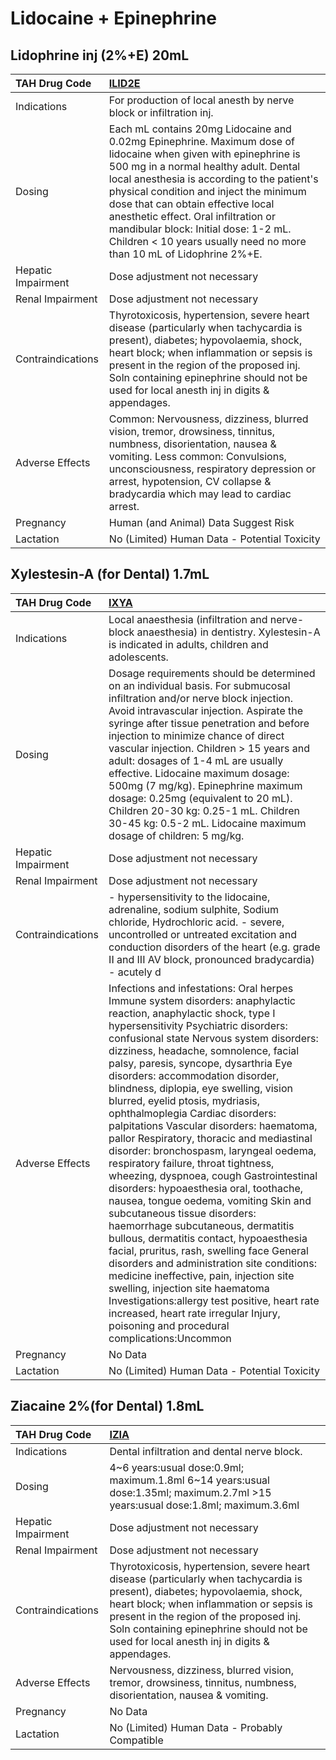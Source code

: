 # Lidocaine + Epinephrine

## Lidophrine inj (2%+E) 20mL

| TAH Drug Code      | [ILID2E](https://www.tahsda.org.tw/drugs/hissearch.php?drug_code=ILID2E)                                                                                                                                                                                                                                                                                                                                                                        |
|:-------------------|:------------------------------------------------------------------------------------------------------------------------------------------------------------------------------------------------------------------------------------------------------------------------------------------------------------------------------------------------------------------------------------------------------------------------------------------------|
| Indications        | For production of local anesth by nerve block or infiltration inj.                                                                                                                                                                                                                                                                                                                                                                              |
| Dosing             | Each mL contains 20mg Lidocaine and 0.02mg Epinephrine. Maximum dose of lidocaine when given with epinephrine is 500 mg in a normal healthy adult. Dental local anesthesia is according to the patient's physical condition and inject the minimum dose that can obtain effective local anesthetic effect. Oral infiltration or mandibular block: Initial dose: 1-2 mL. Children < 10 years usually need no more than 10 mL of Lidophrine 2%+E. |
| Hepatic Impairment | Dose adjustment not necessary                                                                                                                                                                                                                                                                                                                                                                                                                   |
| Renal Impairment   | Dose adjustment not necessary                                                                                                                                                                                                                                                                                                                                                                                                                   |
| Contraindications  | Thyrotoxicosis, hypertension, severe heart disease (particularly when tachycardia is present), diabetes; hypovolaemia, shock, heart block; when inflammation or sepsis is present in the region of the proposed inj. Soln containing epinephrine should not be used for local anesth inj in digits & appendages.                                                                                                                                |
| Adverse Effects    | Common: Nervousness, dizziness, blurred vision, tremor, drowsiness, tinnitus, numbness, disorientation, nausea & vomiting. Less common: Convulsions, unconsciousness, respiratory depression or arrest, hypotension, CV collapse & bradycardia which may lead to cardiac arrest.                                                                                                                                                                |
| Pregnancy          | Human (and Animal) Data Suggest Risk                                                                                                                                                                                                                                                                                                                                                                                                            |
| Lactation          | No (Limited) Human Data - Potential Toxicity                                                                                                                                                                                                                                                                                                                                                                                                    |

## Xylestesin-A (for Dental) 1.7mL

| TAH Drug Code      | [IXYA](https://www.tahsda.org.tw/drugs/hissearch.php?drug_code=IXYA)                                                                                                                                                                                                                                                                                                                                                                                                                                                                                                                                                                                                                                                                                                                                                                                                                                                                                                                                                                                                                                                                                                                 |
|:-------------------|:-------------------------------------------------------------------------------------------------------------------------------------------------------------------------------------------------------------------------------------------------------------------------------------------------------------------------------------------------------------------------------------------------------------------------------------------------------------------------------------------------------------------------------------------------------------------------------------------------------------------------------------------------------------------------------------------------------------------------------------------------------------------------------------------------------------------------------------------------------------------------------------------------------------------------------------------------------------------------------------------------------------------------------------------------------------------------------------------------------------------------------------------------------------------------------------|
| Indications        | Local anaesthesia (infiltration and nerve-block anaesthesia) in dentistry. Xylestesin-A is indicated in adults, children and adolescents.                                                                                                                                                                                                                                                                                                                                                                                                                                                                                                                                                                                                                                                                                                                                                                                                                                                                                                                                                                                                                                            |
| Dosing             | Dosage requirements should be determined on an individual basis. For submucosal infiltration and/or nerve block injection. Avoid intravascular injection. Aspirate the syringe after tissue penetration and before injection to minimize chance of direct vascular injection. Children > 15 years and adult: dosages of 1-4 mL are usually effective. Lidocaine maximum dosage: 500mg (7 mg/kg). Epinephrine maximum dosage: 0.25mg (equivalent to 20 mL). Children 20-30 kg: 0.25-1 mL. Children 30-45 kg: 0.5-2 mL. Lidocaine maximum dosage of children: 5 mg/kg.                                                                                                                                                                                                                                                                                                                                                                                                                                                                                                                                                                                                                 |
| Hepatic Impairment | Dose adjustment not necessary                                                                                                                                                                                                                                                                                                                                                                                                                                                                                                                                                                                                                                                                                                                                                                                                                                                                                                                                                                                                                                                                                                                                                        |
| Renal Impairment   | Dose adjustment not necessary                                                                                                                                                                                                                                                                                                                                                                                                                                                                                                                                                                                                                                                                                                                                                                                                                                                                                                                                                                                                                                                                                                                                                        |
| Contraindications  | - hypersensitivity to the lidocaine, adrenaline, sodium sulphite, Sodium chloride, Hydrochloric acid. - severe, uncontrolled or untreated excitation and conduction disorders of the heart (e.g. grade II and III AV block, pronounced bradycardia) - acutely d                                                                                                                                                                                                                                                                                                                                                                                                                                                                                                                                                                                                                                                                                                                                                                                                                                                                                                                      |
| Adverse Effects    | Infections and infestations: Oral herpes Immune system disorders: anaphylactic reaction, anaphylactic shock, type I hypersensitivity Psychiatric disorders: confusional state Nervous system disorders: dizziness, headache, somnolence, facial palsy, paresis, syncope, dysarthria Eye disorders: accommodation disorder, blindness, diplopia, eye swelling, vision blurred, eyelid ptosis, mydriasis, ophthalmoplegia Cardiac disorders: palpitations Vascular disorders: haematoma, pallor Respiratory, thoracic and mediastinal disorder: bronchospasm, laryngeal oedema, respiratory failure, throat tightness, wheezing, dyspnoea, cough Gastrointestinal disorders: hypoaesthesia oral, toothache, nausea, tongue oedema, vomiting Skin and subcutaneous tissue disorders: haemorrhage subcutaneous, dermatitis bullous, dermatitis contact, hypoaesthesia facial, pruritus, rash, swelling face General disorders and administration site conditions: medicine ineffective, pain, injection site swelling, injection site haematoma Investigations:allergy test positive, heart rate increased, heart rate irregular Injury, poisoning and procedural complications:Uncommon |
| Pregnancy          | No Data                                                                                                                                                                                                                                                                                                                                                                                                                                                                                                                                                                                                                                                                                                                                                                                                                                                                                                                                                                                                                                                                                                                                                                              |
| Lactation          | No (Limited) Human Data - Potential Toxicity                                                                                                                                                                                                                                                                                                                                                                                                                                                                                                                                                                                                                                                                                                                                                                                                                                                                                                                                                                                                                                                                                                                                         |

## Ziacaine 2%(for Dental) 1.8mL

| TAH Drug Code      | [IZIA](https://www.tahsda.org.tw/drugs/hissearch.php?drug_code=IZIA)                                                                                                                                                                                                                                             |
|:-------------------|:-----------------------------------------------------------------------------------------------------------------------------------------------------------------------------------------------------------------------------------------------------------------------------------------------------------------|
| Indications        | Dental infiltration and dental nerve block.                                                                                                                                                                                                                                                                      |
| Dosing             | 4~6 years:usual dose:0.9ml; maximum.1.8ml 6~14 years:usual dose:1.35ml; maximum.2.7ml >15 years:usual dose:1.8ml; maximum.3.6ml                                                                                                                                                                                  |
| Hepatic Impairment | Dose adjustment not necessary                                                                                                                                                                                                                                                                                    |
| Renal Impairment   | Dose adjustment not necessary                                                                                                                                                                                                                                                                                    |
| Contraindications  | Thyrotoxicosis, hypertension, severe heart disease (particularly when tachycardia is present), diabetes; hypovolaemia, shock, heart block; when inflammation or sepsis is present in the region of the proposed inj. Soln containing epinephrine should not be used for local anesth inj in digits & appendages. |
| Adverse Effects    | Nervousness, dizziness, blurred vision, tremor, drowsiness, tinnitus, numbness, disorientation, nausea & vomiting.                                                                                                                                                                                               |
| Pregnancy          | No Data                                                                                                                                                                                                                                                                                                          |
| Lactation          | No (Limited) Human Data - Probably Compatible                                                                                                                                                                                                                                                                    |

